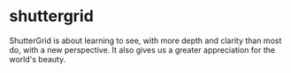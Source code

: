 # shuttergrid
 ShutterGrid is about learning to see, with more depth and clarity than most do, with a new perspective. It also gives us a greater appreciation for the world's beauty.
